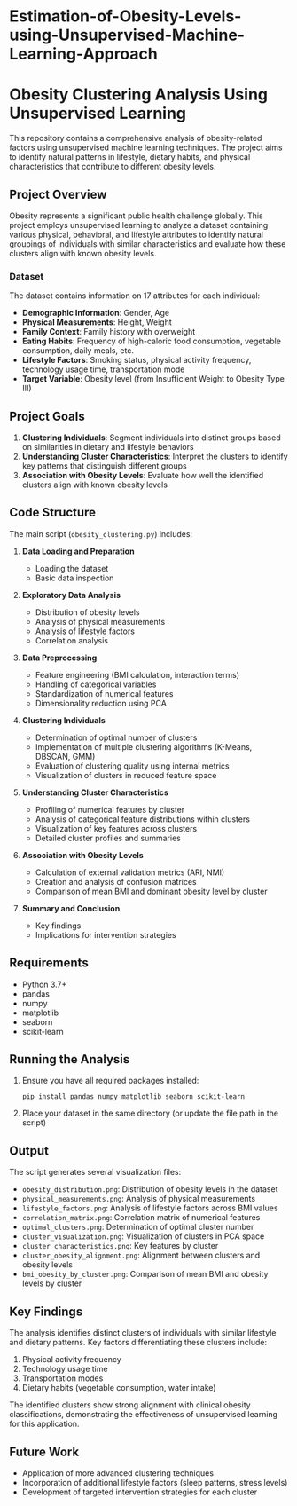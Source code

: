 # Estimation-of-Obesity-Levels-using-Unsupervised-Machine-Learning-Approach

# Obesity Clustering Analysis Using Unsupervised Learning

This repository contains a comprehensive analysis of obesity-related factors using unsupervised machine learning techniques. The project aims to identify natural patterns in lifestyle, dietary habits, and physical characteristics that contribute to different obesity levels.

## Project Overview

Obesity represents a significant public health challenge globally. This project employs unsupervised learning to analyze a dataset containing various physical, behavioral, and lifestyle attributes to identify natural groupings of individuals with similar characteristics and evaluate how these clusters align with known obesity levels.

### Dataset

The dataset contains information on 17 attributes for each individual:

- **Demographic Information**: Gender, Age
- **Physical Measurements**: Height, Weight
- **Family Context**: Family history with overweight
- **Eating Habits**: Frequency of high-caloric food consumption, vegetable consumption, daily meals, etc.
- **Lifestyle Factors**: Smoking status, physical activity frequency, technology usage time, transportation mode
- **Target Variable**: Obesity level (from Insufficient Weight to Obesity Type III)

## Project Goals

1. **Clustering Individuals**: Segment individuals into distinct groups based on similarities in dietary and lifestyle behaviors
2. **Understanding Cluster Characteristics**: Interpret the clusters to identify key patterns that distinguish different groups
3. **Association with Obesity Levels**: Evaluate how well the identified clusters align with known obesity levels

## Code Structure

The main script (`obesity_clustering.py`) includes:

1. **Data Loading and Preparation**
   - Loading the dataset
   - Basic data inspection

2. **Exploratory Data Analysis**
   - Distribution of obesity levels
   - Analysis of physical measurements
   - Analysis of lifestyle factors
   - Correlation analysis

3. **Data Preprocessing**
   - Feature engineering (BMI calculation, interaction terms)
   - Handling of categorical variables
   - Standardization of numerical features
   - Dimensionality reduction using PCA

4. **Clustering Individuals**
   - Determination of optimal number of clusters
   - Implementation of multiple clustering algorithms (K-Means, DBSCAN, GMM)
   - Evaluation of clustering quality using internal metrics
   - Visualization of clusters in reduced feature space

5. **Understanding Cluster Characteristics**
   - Profiling of numerical features by cluster
   - Analysis of categorical feature distributions within clusters
   - Visualization of key features across clusters
   - Detailed cluster profiles and summaries

6. **Association with Obesity Levels**
   - Calculation of external validation metrics (ARI, NMI)
   - Creation and analysis of confusion matrices
   - Comparison of mean BMI and dominant obesity level by cluster

7. **Summary and Conclusion**
   - Key findings
   - Implications for intervention strategies

## Requirements

- Python 3.7+
- pandas
- numpy
- matplotlib
- seaborn
- scikit-learn

## Running the Analysis

1. Ensure you have all required packages installed:
   ```
   pip install pandas numpy matplotlib seaborn scikit-learn
   ```

2. Place your dataset in the same directory (or update the file path in the script)


## Output

The script generates several visualization files:

- `obesity_distribution.png`: Distribution of obesity levels in the dataset
- `physical_measurements.png`: Analysis of physical measurements
- `lifestyle_factors.png`: Analysis of lifestyle factors across BMI values
- `correlation_matrix.png`: Correlation matrix of numerical features
- `optimal_clusters.png`: Determination of optimal cluster number
- `cluster_visualization.png`: Visualization of clusters in PCA space
- `cluster_characteristics.png`: Key features by cluster
- `cluster_obesity_alignment.png`: Alignment between clusters and obesity levels
- `bmi_obesity_by_cluster.png`: Comparison of mean BMI and obesity levels by cluster

## Key Findings

The analysis identifies distinct clusters of individuals with similar lifestyle and dietary patterns. Key factors differentiating these clusters include:

1. Physical activity frequency
2. Technology usage time
3. Transportation modes
4. Dietary habits (vegetable consumption, water intake)

The identified clusters show strong alignment with clinical obesity classifications, demonstrating the effectiveness of unsupervised learning for this application.

## Future Work

- Application of more advanced clustering techniques
- Incorporation of additional lifestyle factors (sleep patterns, stress levels)
- Development of targeted intervention strategies for each cluster
